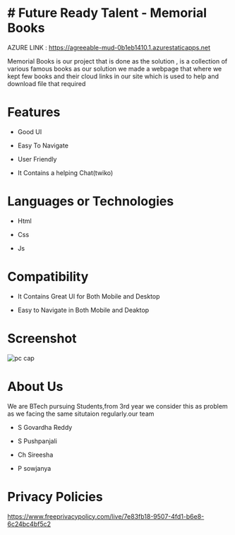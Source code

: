# # Future Ready Talent - Memorial Books



AZURE LINK : https://agreeable-mud-0b1eb1410.1.azurestaticapps.net



Memorial Books is our project that is done as the solution , is a collection of various famous books 
as our solution we made a webpage that where we kept few books and their cloud links in our site which is used to help and download file that required


# Features
-  Good UI

-  Easy To Navigate

-  User Friendly

-  It Contains a helping Chat(twiko)



# Languages or Technologies

-  Html

-  Css

-  Js


# Compatibility
 -  It Contains Great UI for Both Mobile and Desktop
 
 -  Easy to Navigate in Both Mobile and Deaktop
 
# Screenshot
![pc cap](https://user-images.githubusercontent.com/110035582/197511434-dfb6eaf9-c80c-4394-999f-176908ee8bd0.png)


# About Us
We are BTech pursuing Students,from 3rd year we consider this as problem as we facing the same situtaion regularly.our team

-  S Govardha Reddy

-  S Pushpanjali

-  Ch Sireesha

-  P sowjanya


# Privacy Policies 

https://www.freeprivacypolicy.com/live/7e83fb18-9507-4fd1-b6e8-6c24bc4bf5c2

